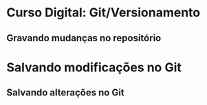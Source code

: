 # Curso Digital: Git/Versionamento

## Gravando mudanças no repositório

# Salvando modificações no Git

## Salvando alterações no Git
